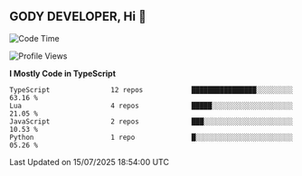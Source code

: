 ## GODY DEVELOPER, Hi 👋

<!--START_SECTION:waka-->
![Code Time](http://img.shields.io/badge/Code%20Time-20%20hrs%207%20mins-blue)

![Profile Views](http://img.shields.io/badge/Profile%20Views-129-blue)

**I Mostly Code in TypeScript** 

```text
TypeScript               12 repos            ████████████████░░░░░░░░░   63.16 % 
Lua                      4 repos             █████░░░░░░░░░░░░░░░░░░░░   21.05 % 
JavaScript               2 repos             ███░░░░░░░░░░░░░░░░░░░░░░   10.53 % 
Python                   1 repo              █░░░░░░░░░░░░░░░░░░░░░░░░   05.26 % 
```




 Last Updated on 15/07/2025 18:54:00 UTC
<!--END_SECTION:waka-->
